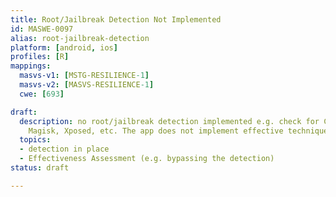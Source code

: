 ```yaml
---
title: Root/Jailbreak Detection Not Implemented
id: MASWE-0097
alias: root-jailbreak-detection
platform: [android, ios]
profiles: [R]
mappings:
  masvs-v1: [MSTG-RESILIENCE-1]
  masvs-v2: [MASVS-RESILIENCE-1]
  cwe: [693]

draft:
  description: no root/jailbreak detection implemented e.g. check for Cydia, SuperSU,
    Magisk, Xposed, etc. The app does not implement effective techniques to detect if the device is rooted or jailbroken (CWE-693).
  topics:
  - detection in place
  - Effectiveness Assessment (e.g. bypassing the detection)
status: draft

---
```


